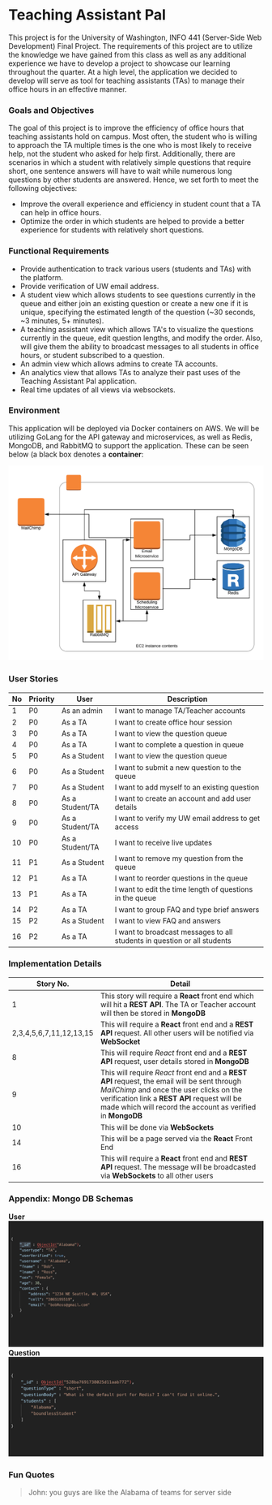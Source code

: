# Teaching Assistant Pal
This project is for the University of Washington, INFO 441 (Server-Side Web Development) Final Project. The requirements of this project are to utilize the knowledge we have gained from this class as well as any additional experience we have to develop a project to showcase our learning throughout the quarter. At a high level, the application we decided to develop will serve as tool for teaching assistants (TAs) to manage their office hours in an effective manner.
### Goals and Objectives
The goal of this project is to improve the efficiency of office hours that teaching assistants hold on campus. Most often, the student who is willing to approach the TA multiple times is the one who is most likely to receive help, not the student who asked for help first. Additionally, there are scenarios in which a student with relatively simple questions that require short, one sentence answers will have to wait while numerous long questions by other students are answered. Hence, we set forth to meet the following objectives:
 -   Improve the overall experience and efficiency in student count that a TA can help in office hours.
 -   Optimize the order in which students are helped to provide a better experience for students with relatively short questions.
### Functional Requirements
 - Provide authentication to track various users (students and TAs) with the platform.
 - Provide verification of UW email address.
 - A student view which allows students to see questions currently in the queue and either join an existing question or create a new one if it is unique, specifying the estimated length of the question (~30 seconds, ~3 minutes, 5+ minutes).
 - A teaching assistant view which allows TA's to visualize the questions currently in the queue, edit question lengths, and modify the order. Also, will give them the ability to broadcast messages to all students in office hours, or student subscribed to a question. 
 - An admin view which allows admins to create TA accounts.
 - An analytics view that allows TAs to analyze their past uses of the Teaching Assistant Pal application.
 - Real time updates of all views via websockets.
### Environment
This application will be deployed via Docker containers on AWS. We will be utilizing GoLang for the API gateway and microservices, as well as Redis, MongoDB, and RabbitMQ to support the application. These can be seen below (a black box denotes a **container**:

![Architecture Diagram](./images/Architecture.png)
### User Stories 
| No | Priority |  User | Description
|--|--|--|--|
|1| P0 | As an admin | I want to manage TA/Teacher accounts |
|2| P0 | As a TA | I want to create office hour session |
|3| P0 | As a TA | I want to view the question queue |
|4| P0 | As a TA | I want to complete a question in queue |
|5| P0 | As a Student | I want to view the question queue |
|6| P0 | As a Student | I want to submit a new question to the queue |
|7| P0 | As a Student | I want to add myself to an existing question |
|8| P0 | As a Student/TA | I want to create an account and add user details|
|9| P0 | As a Student/TA | I want to verify my UW email address to get access |
|10| P0 | As a Student/TA | I want to receive live updates |
|11| P1 | As a Student | I want to remove my question from the queue |
|12| P1 | As a TA | I want to reorder questions in the queue|
|13| P1 | As a TA | I want to edit the time length of questions in the queue|
|14| P2 | As a TA | I want to group FAQ and type brief answers|
|15| P2 | As a Student | I want to view FAQ and answers |
|16| P2 | As a TA | I want to broadcast messages to all students in question or all students  |
### Implementation Details
|Story No.| Detail|
|--|--|
|1|This story will require a **React** front end which will hit a **REST API**. The TA or Teacher account will then be stored in **MongoDB**|
|2,3,4,5,6,7,11,12,13,15| This will require a **React** front end and a **REST API** request. All other users will be notified via **WebSocket**|
|8|This will require *React* front end and a **REST API** request, user details stored in **MongoDB**|
|9|This will require *React* front end and a **REST API** request, the email will be sent through *MailChimp* and once the user clicks on the verification link a **REST API** request will be made which will record the account as verified in **MongoDB** |
|10|This will be done via **WebSockets**|
|14|This will be a page served via the **React** Front End|
|16|This will require a **React** front end and **REST API** request. The message will be broadcasted via **WebSockets** to all other users|

### Appendix: Mongo DB Schemas
**User**
![Architecture Diagram](./images/user_schema.png)
**Question**
![Architecture Diagram](./images/question_schema.png)

### Fun Quotes
> John: you guys are like the Alabama of teams for server side